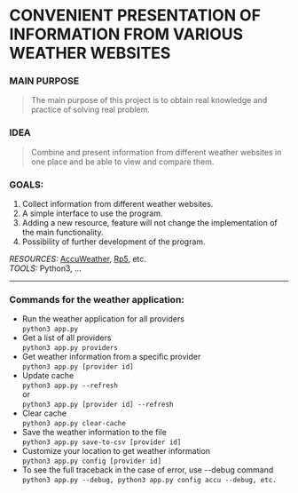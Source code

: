 # CONVENIENT PRESENTATION OF INFORMATION FROM VARIOUS WEATHER WEBSITES
### MAIN PURPOSE
> The main purpose of this project is to obtain real knowledge and practice of solving real problem.
### IDEA
> Combine and present information from different weather websites in one place and be able to view and compare them.
### GOALS:
1. Collect information from different weather websites.
2. A simple interface to use the program. 
3. Adding a new resource, feature will not change the implementation of the main functionality.
4. Possibility of further development of the program.

*RESOURCES:* [AccuWeather](https://www.accuweather.com/), [Rp5](http://rp5.ua/), etc.\
*TOOLS:* Python3, ...
***
### Commands for the weather application:
* Run the weather application for all providers\
`python3 app.py`
* Get a list of all providers\
`python3 app.py providers`
* Get weather information from a specific provider\
`python3 app.py [provider id]`
* Update cache\
`python3 app.py --refresh`\
or\
`python3 app.py [provider id] --refresh`
* Clear cache\
`python3 app.py clear-cache`
* Save the weather information to the file\
`python3 app.py save-to-csv [provider id]`
* Customize your location to get weather information\
`python3 app.py config [provider id]`
* To see the full traceback in the case of error, use --debug command\
`python3 app.py --debug, python3 app.py config accu --debug, etc.`